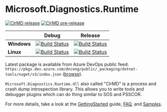 # Microsoft.Diagnostics.Runtime

[![ClrMD release](https://img.shields.io/nuget/v/Microsoft.Diagnostics.Runtime)](https://www.nuget.org/packages/Microsoft.Diagnostics.Runtime/)
[![ClrMD pre-release](https://img.shields.io/nuget/vpre/Microsoft.Diagnostics.Runtime)](https://www.nuget.org/packages/Microsoft.Diagnostics.Runtime/)

| |Debug|Release|
|-|:-:|:-:|
|**Windows**|[![Build Status][windows-debug-status]][latest-build]|[![Build Status][windows-release-status]][latest-build]|
|**Linux**|[![Build Status][linux-debug-status]][latest-build]|[![Build Status][linux-release-status]][latest-build]|

[windows-debug-status]: https://dev.azure.com/dnceng/public/_apis/build/status/Microsoft-clrmd-github?configuration=Windows_NT%20debug&label=tests
[windows-release-status]: https://dev.azure.com/dnceng/public/_apis/build/status/Microsoft-clrmd-github?configuration=Windows_NT%20debug&label=tests
[linux-debug-status]: https://dev.azure.com/dnceng/public/_apis/build/status/Microsoft-clrmd-github?configuration=Linux%20debug&label=tests
[linux-release-status]: https://dev.azure.com/dnceng/public/_apis/build/status/Microsoft-clrmd-github?configuration=Linux%20release&label=tests

[latest-build]: https://dev.azure.com/dnceng/public/_build/latest?definitionId=255

Latest package is available from Azure DevOps public feed: `https://pkgs.dev.azure.com/dnceng/public/_packaging/dotnet-tools/nuget/v3/index.json` ([browse](https://dev.azure.com/dnceng/public/_packaging?_a=feed&feed=dotnet-tools)).

`Microsoft.Diagnostics.Runtime.dll` also called "ClrMD" is a process and crash
dump introspection library. This allows you to write tools and debugger plugins
which can do thing similar to SOS and PSSCOR.

For more details, take a look at the [GettingStarted] guide, [FAQ], and [Samples].

[GettingStarted]: ./doc/GettingStarted.md
[FAQ]: ./doc/FAQ.md
[Samples]: ./src/Samples
